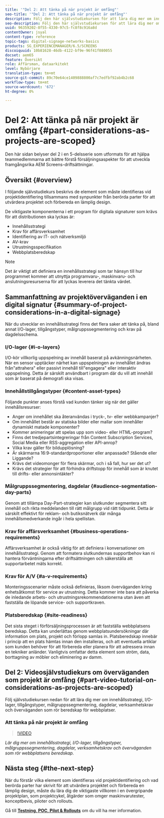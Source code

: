 ```yaml
---
title: '"Del 2: Att tänka på när projekt är omfång"'
seo-title: '"Del 2: Att tänka på när projekt är omfång"'
description: Följ den här självstudiekursen för att lära dig mer om innehållsstrategi, I/O-lager, tillgångstyper, målgruppssegmentering, dagdelar, verksamhetskrav och överväganden som rör beredskap för webbplatser.
seo-description: Följ den här självstudiekursen för att lära dig mer om innehållsstrategi, I/O-lager, tillgångstyper, målgruppssegmentering, dagdelar, verksamhetskrav och överväganden som rör beredskap för webbplatser.
uuid: 96359202-8f55-4330-97c5-fc8f8c916a8d
contentOwner: jsyal
content-type: reference
topic-tags: digital-signage-networks-basics
products: SG_EXPERIENCEMANAGER/6.5/SCREENS
discoiquuid: 10b81628-46db-4122-bf9e-96f41f080055
docset: aem65
feature: Översikt
role: Affärsman, dataarkitekt
level: Nybörjare
translation-type: tm+mt
source-git-commit: 89c70e64ce1409888800af7c7edfbf92ab4b2c68
workflow-type: tm+mt
source-wordcount: '672'
ht-degree: 0%

---
```



# Del 2: Att tänka på när projekt är omfång {#part-considerations-as-projects-are-scoped}

Den här sidan belyser del 2 i en 5-delsserie som utformats för att hjälpa teammedlemmarna att bättre förstå försäljningsaspekter för att utveckla framgångsrika AEM Screens-driftsättningar.

## Översikt {#overview}

I följande självstudiekurs beskrivs de element som måste identifieras vid projektidentifiering tillsammans med synpunkter från berörda parter för att utvärdera projektet och förbereda en lämplig design.

De viktigaste komponenterna i ett program för digitala signaturer som krävs för att distributionen ska lyckas är:

* Innehållsstrategi
* Krav för affärsverksamhet
* Identifiering av IT- och nätverksmiljö
* AV-krav
* Utrustningsspecifikation
* Webbplatsberedskap

>[!NOTE]
>
>Det är viktigt att definiera en innehållsstrategi som tar hänsyn till hur programmet kommer att utnyttja programvaru-, maskinvaru- och anslutningsresurserna för att lyckas leverera det tänkta värdet.

## Sammanfattning av projektöverväganden i en digital signatur {#summary-of-project-considerations-in-a-digital-signage}

När du utvecklar en innehållsstrategi finns det flera saker att tänka på, bland annat I/O-lager, tillgångstyper, målgruppssegmentering och krav på dagdelsschema.

### I/O-lager {#i-o-layers}

I/O-kör villkorlig uppspelning av innehåll baserat på avkänningsnärheten. När en sensor upptäcker närhet kan uppspelningen av innehållet ändras från&quot;attrahera&quot; eller passivt innehåll till&quot;engagera&quot; eller interaktiv uppspelning. Detta är särskilt användbart i program där du vill att innehåll som är baserat på demografi ska visas.

### Innehållstillgångstyper {#content-asset-types}

Följande punkter anses förstå vad kunden tänker sig när det gäller innehållsresurser:

* Anger om innehållet ska återanvändas i tryck-, tv- eller webbkampanjer?
* Om innehållet består av statiska bilder eller mallar som innehåller dynamiskt matade komponenter?
* Kommer animeringar att spelas upp som video- eller HTML-program?
* Finns det tredjepartsintegreringar från Content Subscription Services, Social Media eller RSS-aggregation eller API-anrop?
* Vilka krav gäller för bildupplösning?
* Är skärmarna 16:9-standardproportioner eller anpassade? Stående eller Liggande?
* Krävs det videomonger för flera skärmar, och i så fall, hur ser det ut?
* Krävs det strategier för att förhindra driftstopp för innehåll som är knutet till drifts- eller annonsintäkter?

### Målgruppssegmentering, dagdelar {#audience-segmentation-day-parts}

Genom att tillämpa Day-Part-strategier kan slutkunder segmentera sitt innehåll och rikta meddelanden till rätt målgrupp vid rätt tidpunkt. Detta är särskilt effektivt för reklam- och butiksnätverk där många innehållsmedverkande ingår i hela spellistan.

### Krav för affärsverksamhet {#business-operations-requirements}

Affärsverksamhet är också viktig för att definiera i konversationer om innehållsstrategi. Genom att formatera slutkundernas supportbehov kan ni hantera förväntningarna efter driftsättningen och säkerställa att supportarbetet mäts korrekt.

### Krav för A/V {#a-v-requirements}

Monteringsscenarier måste också definieras, liksom överväganden kring enhetsåtkomst för service av utrustning. Detta kommer inte bara att påverka de inledande arbets- och utrustningsrekommendationerna utan även att fastställa de löpande service- och supportkraven.

### Platsberedskap {#site-readiness}

Det sista steget i förförsäljningsprocessen är att fastställa webbplatsens beredskap. Detta kan underlättas genom webbplatsundersökningar där information om plats, projekt och förlopp samlas in. Platsberedskap innebär i princip att en plats hämtas innan den installeras, och att eventuella artiklar som kunden behöver för att förbereda eller planera för att adressera innan en tekniker anländer. Vanligtvis omfattar detta element som ström, data, borttagning av möbler och eliminering av damm.

## Del 2: Videosjälvstudiekurs om överväganden som projekt är omfång {#part-video-tutorial-on-considerations-as-projects-are-scoped}

Följ självstudiekursen nedan för att lära dig mer om innehållsstrategi, I/O-lager, tillgångstyper, målgruppssegmentering, dagdelar, verksamhetskrav och överväganden som rör beredskap för webbplatser.

### Att tänka på när projekt är omfång

>[!VIDEO](https://video.tv.adobe.com/v/28380)

*Lär dig mer om innehållsstrategi, I/O-lager, tillgångstyper, målgruppssegmentering, dagdelar, verksamhetskrav och överväganden som rör webbplatsens beredskap.*

## Nästa steg {#the-next-step}

När du förstår vilka element som identifieras vid projektidentifiering och vad berörda parter har skrivit för att utvärdera projektet och förbereda en lämplig design, måste du lära dig de viktigaste villkoren i en övergripande projektplan, som projektcykel, åtgärder som omger maskinvarutester, konceptbevis, piloter och rollouts.

Gå till **[Testning, POC, Pilot &amp; Rollouts](testing-pocs-pilots-rollouts.md)** om du vill ha mer information.
